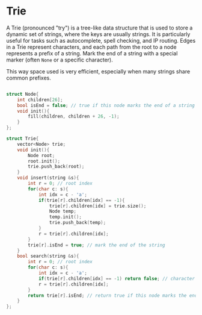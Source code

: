 # Trie

A Trie (pronounced "try") is a tree-like data structure that is used to store a dynamic set of strings, where the keys are usually strings. It is particularly useful for tasks such as autocomplete, spell checking, and IP routing.
Edges in a Trie represent characters, and each path from the root to a node represents a prefix of a string.
Mark the end of a string with a special marker (often `None` or a specific character).

This way space used is very efficient, especially when many strings share common prefixes.


```cpp

struct Node{
    int children[26];
    bool isEnd = false; // true if this node marks the end of a string
    void init(){
        fill(children, children + 26, -1); 
    }
};

struct Trie{
    vector<Node> trie;
    void init(){
        Node root;
        root.init();
        trie.push_back(root);
    }
    void insert(string &s){
        int r = 0; // root index
        for(char c: s){
            int idx = c - 'a'; 
            if(trie[r].children[idx] == -1){
                trie[r].children[idx] = trie.size();
                Node temp;
                temp.init();
                trie.push_back(temp);
            }
            r = trie[r].children[idx];
        }
        trie[r].isEnd = true; // mark the end of the string
    }
    bool search(string &s){
        int r = 0; // root index
        for(char c: s){
            int idx = c - 'a';
            if(trie[r].children[idx] == -1) return false; // character not found
            r = trie[r].children[idx];
        }
        return trie[r].isEnd; // return true if this node marks the end of a string
    }
};

```